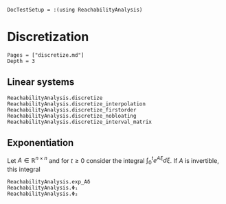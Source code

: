 ```@meta
DocTestSetup = :(using ReachabilityAnalysis)
```

# Discretization

```@contents
Pages = ["discretize.md"]
Depth = 3
```

## Linear systems

```@docs
ReachabilityAnalysis.discretize
ReachabilityAnalysis.discretize_interpolation
ReachabilityAnalysis.discretize_firstorder
ReachabilityAnalysis.discretize_nobloating
ReachabilityAnalysis.discretize_interval_matrix
```

## Exponentiation

Let $A ∈ \mathbb{R}^{n×n}$ and for $t ≥ 0$ consider the integral
$\int_0^t e^{Aξ}dξ$. If $A$ is invertible, this integral


```@docs
ReachabilityAnalysis.exp_Aδ
ReachabilityAnalysis.Φ₁
ReachabilityAnalysis.Φ₂
```
